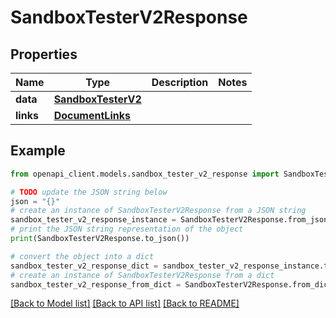 # SandboxTesterV2Response


## Properties

Name | Type | Description | Notes
------------ | ------------- | ------------- | -------------
**data** | [**SandboxTesterV2**](SandboxTesterV2.md) |  | 
**links** | [**DocumentLinks**](DocumentLinks.md) |  | 

## Example

```python
from openapi_client.models.sandbox_tester_v2_response import SandboxTesterV2Response

# TODO update the JSON string below
json = "{}"
# create an instance of SandboxTesterV2Response from a JSON string
sandbox_tester_v2_response_instance = SandboxTesterV2Response.from_json(json)
# print the JSON string representation of the object
print(SandboxTesterV2Response.to_json())

# convert the object into a dict
sandbox_tester_v2_response_dict = sandbox_tester_v2_response_instance.to_dict()
# create an instance of SandboxTesterV2Response from a dict
sandbox_tester_v2_response_from_dict = SandboxTesterV2Response.from_dict(sandbox_tester_v2_response_dict)
```
[[Back to Model list]](../README.md#documentation-for-models) [[Back to API list]](../README.md#documentation-for-api-endpoints) [[Back to README]](../README.md)


